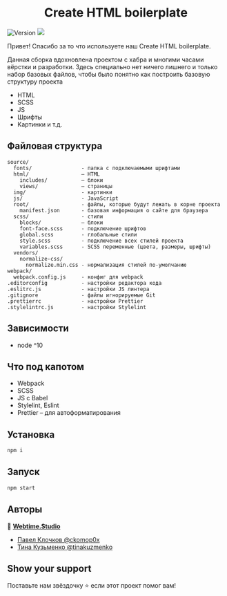 <h1 align="center">Create HTML boilerplate</h1>
<p>
  <img alt="Version" src="https://img.shields.io/badge/version-1.3.0-green.svg?cacheSeconds=2592000" />
  <img src="https://img.shields.io/badge/node-%5E10.18-green.svg" />
</p>

<p>Привет! Спасибо за то что используете наш Create HTML boilerplate.</p>
<p>
  Данная сборка вдохновлена проектом с хабра и многими часами вёрстки и
  разработки. Здесь специально нет ничего лишнего и только набор базовых
  файлов, чтобы было понятно как построить базовую структуру проекта
</p>
<ul>
  <li>HTML</li>
  <li>SCSS</li>
  <li>JS</li>
  <li>Шрифты</li>
  <li>Картинки и т.д.</li>
</ul>

## Файловая структура

```
source/
  fonts/                - папка с подключаемыми шрифтами
  html/                 – HTML
    includes/           – блоки
    views/              – страницы
  img/                  - картинки
  js/                   - JavaScript
  root/                 - файлы, которые будут лежать в корне проекта
    manifest.json       - базовая информация о сайте для браузера 
  scss/                 - стили
    blocks/             – блоки
    font-face.scss      - подключение шрифтов
    global.scss         - глобальные стили
    style.scss          - подключение всех стилей проекта
    variables.scss      - SCSS переменные (цвета, размеры, шрифты)
  vendors/
    normalize-css/
      normalize.min.css - нормализация стилей по-умолчанию
webpack/
  webpack.config.js     - конфиг для webpack
.editorconfig           - настройки редактора кода
.eslitrc.js             - настройки JS линтера
.gitignore              - файлы игнорируемые Git
.prettierrc             - настройки Prettier
.stylelintrc.js         - настройки Stylelint
```

## Зависимости

- node ^10

## Что под капотом

- Webpack
- SCSS
- JS с Babel
- Stylelint, Eslint
- Prettier – для автоформатирования

## Установка

```sh
npm i
```

## Запуск

```sh
npm start
```

## Авторы

👤 **[Webtime.Studio](https://github.com/webtime-studio)**

- [Павел Клочков @ckomop0x](https://github.com/ckomop0x)
- [Тина Кузьменко @tinakuzmenko](https://github.com/tinakuzmenko)

## Show your support

Поставьте нам звёздочку ⭐️ если этот проект помог вам!
